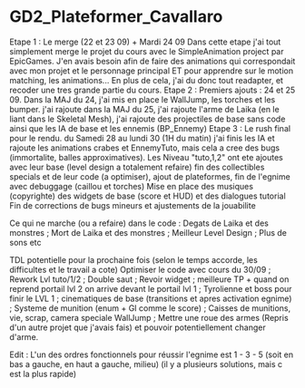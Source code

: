 # GD2_Plateformer_Cavallaro
Etape 1 : Le merge (22 et 23 09) + Mardi 24 09
Dans cette etape j'ai tout simplement merge le projet du cours avec le SimpleAnimation project par EpicGames. J'en avais besoin afin de faire des animations qui correspondait avec mon projet et le personnage principal ET pour apprendre sur le motion matching, les animations... En plus de cela, j'ai du donc tout readapter, et recoder une tres grande partie du cours. 
Etape 2 : Premiers ajouts : 24 et 25 09. Dans la MAJ du 24, j'ai mis en place le WallJump, les torches et les bumper. j'ai rajoute dans la MAJ du 25, j'ai rajoute l'arme de Laika (en le liant dans le Skeletal Mesh), j'ai rajoute des projectiles de base sans code ainsi que les IA de base et les ennemis (BP_Ennemy)
Etape 3 : Le rush final pour le rendu. du Samedi 28 au lundi 30 (1H du matin) j'ai finis les IA et rajoute les animations crabes et EnnemyTuto, mais cela a cree des bugs (immortalite, balles approximatives). Les Niveau "tuto,1,2" ont ete ajoutes avec leur base (level design a totalement refaire) fin des collectibles specials et de leur code (a optimiser), ajout de plateformes, fin de l'egnime avec debuggage (caillou et torches)
Mise en place des musiques (copyrighte) des widgets de base (score et HUD) et des dialogues tutorial
Fin de corrections de bugs mineurs et ajustements de la jouabilite

Ce qui ne marche (ou a refaire) dans le code : Degats de Laika et des monstres ; Mort de Laika et des monstres ; Meilleur Level Design ; Plus de sons etc

TDL potentielle pour la prochaine fois (selon le temps accorde, les difficultes et le travail a cote)
Optimiser le code avec cours du 30/09 ; Rework Lvl tuto/1/2 ; Double saut ; Revoir widget ; meilleure TP + quand on reprend portail lvl 2 on arrive devant le portail lvl 1 ; Tyrolienne et boss pour finir le LVL 1 ; cinematiques de base (transitions et apres activation egnime) ; Systeme de munition (enum + GI comme le score) ; Caisses de munitions, vie, scrap, camera speciale WallJump ; Mettre une roue des armes (Repris d'un autre projet que j'avais fais) et pouvoir potentiellement changer d'arme.

Edit : L'un des ordres fonctionnels pour réussir l'egnime est 1 - 3 - 5 (soit en bas a gauche, en haut a gauche, milieu) (il y a plusieurs solutions, mais c est la plus rapide) 
